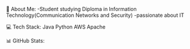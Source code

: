 💫 About Me:
-Student studying Diploma in Information Technology(Communication Networks and Security)
-passionate about IT

💻 Tech Stack:
Java Python AWS Apache

📊 GitHub Stats:





